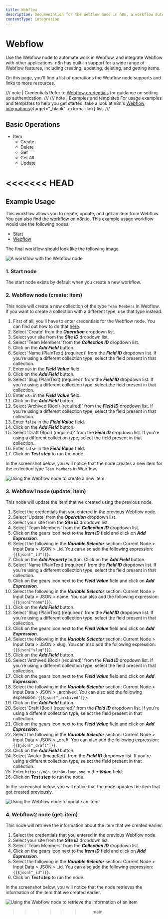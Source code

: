 ```yaml
---
title: Webflow
description: Documentation for the Webflow node in n8n, a workflow automation platform. Includes details of operations and configuration, and links to examples and credentials information.
contentType: integration
---
```


# Webflow

Use the Webflow node to automate work in Webflow, and integrate Webflow with other applications. n8n has built-in support for a wide range of Webflow features, including creating, updating, deleting, and getting items. 

On this page, you'll find a list of operations the Webflow node supports and links to more resources.

/// note | Credentials
Refer to [Webflow credentials](/integrations/builtin/credentials/webflow/) for guidance on setting up authentication. 
///
/// note | Examples and templates
For usage examples and templates to help you get started, take a look at n8n's [Webflow integrations](https://n8n.io/integrations/webflow/){:target="_blank" .external-link} list.
///

## Basic Operations

* Item
    * Create
    * Delete
    * Get
    * Get All
    * Update

<<<<<<< HEAD
=======
## Example Usage

This workflow allows you to create, update, and get an item from Webflow. You can also find the [workflow](https://n8n.io/workflows/1048) on n8n.io. This example usage workflow would use the following nodes.
- [Start](/integrations/builtin/core-nodes/n8n-nodes-base.start/)
- [Webflow]()

The final workflow should look like the following image.

![A workflow with the Webflow node](/_images/integrations/builtin/app-nodes/webflow/workflow.png)

### 1. Start node

The start node exists by default when you create a new workflow.

### 2. Webflow node (create: item)

This node will create a new collection of the type `Team Members` in Webflow. If you want to create a collection with a different type, use that type instead.

1. First of all, you'll have to enter credentials for the Webflow node. You can find out how to do that [here](/integrations/builtin/credentials/webflow/).
2. Select 'Create' from the ***Operation*** dropdown list.
3. Select your site from the ***Site ID*** dropdown list.
4. Select 'Team Members' from the ***Collection ID*** dropdown list.
5. Click on the ***Add Field*** button.
6. Select 'Name (PlainText) (required)' from the ***Field ID*** dropdown list. If you're using a different collection type, select the field present in that collection.
7. Enter `n8n` in the ***Field Value*** field.
8. Click on the ***Add Field*** button.
9. Select 'Slug (PlainText) (required)' from the ***Field ID*** dropdown list. If you're using a different collection type, select the field present in that collection.
10. Enter `n8n` in the ***Field Value*** field.
11. Click on the ***Add Field*** button.
12. Select 'Archived (Bool) (required)' from the ***Field ID*** dropdown list. If you're using a different collection type, select the field present in that collection.
13. Enter `false` in the ***Field Value*** field.
14. Click on the ***Add Field*** button.
15. Select 'Draft (Bool) (required)' from the ***Field ID*** dropdown list. If you're using a different collection type, select the field present in that collection.
16. Enter `false` in the ***Field Value*** field.
17. Click on ***Test step*** to run the node.

In the screenshot below, you will notice that the node creates a new item for the collection type `Team Members` in Webflow.

![Using the Webflow node to create a new item](/_images/integrations/builtin/app-nodes/webflow/webflow_node.png)


### 3. Webflow1 node (update: item)

This node will update the item that we created using the previous node.

1. Select the credentials that you entered in the previous Webflow node.
2. Select 'Update' from the ***Operation*** dropdown list.
3. Select your site from the ***Site ID*** dropdown list.
4. Select 'Team Members' from the ***Collection ID*** dropdown list.
5. Click on the gears icon next to the ***Item ID*** field and click on ***Add Expression***.
6. Select the following in the ***Variable Selector*** section: Current Node > Input Data > JSON > _id. You can also add the following expression: `{{$json["_id"]}}`.
7. Click on the ***Add Property*** button.
Click on the ***Add Field*** button.
8. Select 'Name (PlainText) (required)' from the ***Field ID*** dropdown list. If you're using a different collection type, select the field present in that collection.
9. Click on the gears icon next to the ***Field Value*** field and click on ***Add Expression***.
10. Select the following in the ***Variable Selector*** section: Current Node > Input Data > JSON > name. You can also add the following expression: `{{$json["name"]}}`.
11. Click on the ***Add Field*** button.
12. Select 'Slug (PlainText) (required)' from the ***Field ID*** dropdown list. If you're using a different collection type, select the field present in that collection.
13. Click on the gears icon next to the ***Field Value*** field and click on ***Add Expression***.
14. Select the following in the ***Variable Selector*** section: Current Node > Input Data > JSON > slug. You can also add the following expression: `{{$json["slug"]}}`.
15. Click on the ***Add Field*** button.
16. Select 'Archived (Bool) (required)' from the ***Field ID*** dropdown list. If you're using a different collection type, select the field present in that collection.
17. Click on the gears icon next to the ***Field Value*** field and click on ***Add Expression***.
18. Select the following in the ***Variable Selector*** section: Current Node > Input Data > JSON > _archived. You can also add the following expression: `{{$json["_archived"]}}`.
19. Click on the ***Add Field*** button.
20. Select 'Draft (Bool) (required)' from the ***Field ID*** dropdown list. If you're using a different collection type, select the field present in that collection.
21. Click on the gears icon next to the ***Field Value*** field and click on ***Add Expression***.
22. Select the following in the ***Variable Selector*** section: Current Node > Input Data > JSON > _draft. You can also add the following expression: `{{$json["_draft"]}}`.
23. Click on the ***Add Field*** button.
24. Select 'Avatar (ImageRef)' from the ***Field ID*** dropdown list. If you're using a different collection type, select the field present in that collection.
25. Enter `https://n8n.io/n8n-logo.png` in the ***Value*** field.
26. Click on ***Test step*** to run the node.


In the screenshot below, you will notice that the node updates the item that got created previously.

![Using the Webflow node to update an item](/_images/integrations/builtin/app-nodes/webflow/webflow1_node.png)

### 4. Webflow2 node (get: item)

This node will retrieve the information about the item that we created earlier.


1. Select the credentials that you entered in the previous Webflow node.
2. Select your site from the ***Site ID*** dropdown list.
3. Select 'Team Members' from the ***Collection ID*** dropdown list.
4. Click on the gears icon next to the ***Item ID*** field and click on ***Add Expression***.
5. Select the following in the ***Variable Selector*** section: Current Node > Input Data > JSON > _id. You can also add the following expression: `{{$json["_id"]}}`.
6. Click on ***Test step*** to run the node.

In the screenshot below, you will notice that the node retrieves the information of the item that we created earlier.

![Using the Webflow node to retrieve the information of an item](/_images/integrations/builtin/app-nodes/webflow/webflow2_node.png)
>>>>>>> main

